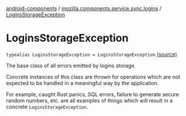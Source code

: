 [android-components](../index.md) / [mozilla.components.service.sync.logins](index.md) / [LoginsStorageException](./-logins-storage-exception.md)

# LoginsStorageException

`typealias LoginsStorageException = LoginsStorageException` [(source)](https://github.com/mozilla-mobile/android-components/blob/master/components/service/sync-logins/src/main/java/mozilla/components/service/sync/logins/AsyncLoginsStorage.kt#L49)

The base class of all errors emitted by logins storage.

Concrete instances of this class are thrown for operations which are
not expected to be handled in a meaningful way by the application.

For example, caught Rust panics, SQL errors, failure to generate secure
random numbers, etc. are all examples of things which will result in a
concrete `LoginsStorageException`.

